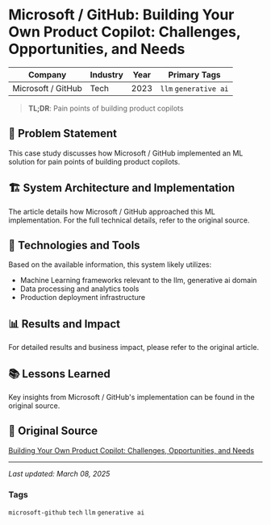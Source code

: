 # Microsoft / GitHub: Building Your Own Product Copilot: Challenges, Opportunities, and Needs

| Company | Industry | Year | Primary Tags | 
|---------|----------|------|--------------|
| Microsoft / GitHub | Tech | 2023 | `llm` `generative ai` |

> **TL;DR**: Pain points of building product copilots

## 📝 Problem Statement

This case study discusses how Microsoft / GitHub implemented an ML solution for pain points of building product copilots.

## 🏗️ System Architecture and Implementation

The article details how Microsoft / GitHub approached this ML implementation. For the full technical details, refer to the original source.

## 🔧 Technologies and Tools

Based on the available information, this system likely utilizes:

- Machine Learning frameworks relevant to the llm, generative ai domain
- Data processing and analytics tools
- Production deployment infrastructure

## 📊 Results and Impact

For detailed results and business impact, please refer to the original article.

## 📚 Lessons Learned

Key insights from Microsoft / GitHub's implementation can be found in the original source.

## 🔗 Original Source

[Building Your Own Product Copilot: Challenges, Opportunities, and Needs](https://arxiv.org/abs/2312.14231)

---

*Last updated: March 08, 2025*

### Tags

`microsoft-github` `tech` `llm` `generative ai`

